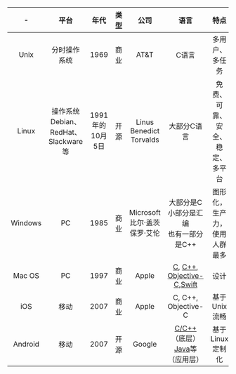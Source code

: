 |    -    |                平台                |     年代      |  类型  |             公司              |                    语言                    |       特点        |
| :-----: | :------------------------------: | :---------: | :--: | :-------------------------: | :--------------------------------------: | :-------------: |
|  Unix   |              分时操作系统              |    1969     |  商业  |            AT&T             |                   C语言                    |     多用户、多任务     |
|  Linux  | 操作系统<br/>Debian、RedHat、Slackware等 | 1991年的10月5日 |  开源  |   Linus Benedict Torvalds   |                  大部分C语言                  | 免费、可靠、安全、稳定、多平台 |
| Windows |                PC                |    1985     |  商业  | Microsoft<br/> 比尔·盖茨  保罗·艾伦 |      大部分是C<br/>小部分是汇编<br/>也有一部分是C++      | 图形化，生产力，使用人群最多  |
| Mac OS  |                PC                |    1997     |  商业  |            Apple            | [C](http://baike.baidu.com/view/10075.htm), [C++](http://baike.baidu.com/view/824.htm), [Objective-C](http://baike.baidu.com/view/459423.htm),[Swift](http://baike.baidu.com/subview/61075/13876199.htm) |       设计        |
|   iOS   |                移动                |    2007     |  商业  |            Apple            |           C, C++, Objective-C            |  基于Unix<br/>流畅  |
| Android |                移动                |    2007     |  开源  |           Google            | [C/C++](http://baike.baidu.com/view/1107274.htm)（底层）<br/> [Java](http://baike.baidu.com/view/29.htm)等（应用层） | 基于Linux<br/>定制化 |